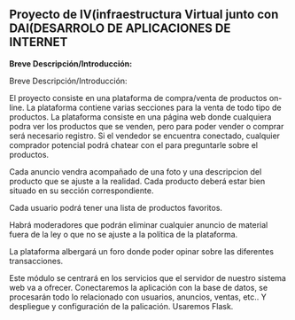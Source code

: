 ## **Proyecto de IV(infraestructura Virtual junto con DAI(DESARROLO DE APLICACIONES DE INTERNET** ##



**Breve Descripción/Introducción:**

Breve Descripción/Introducción:

El proyecto consiste en una plataforma de compra/venta de productos on-line. La plataforma contiene varias secciones para la venta de todo tipo de productos. La plataforma consiste en una página web donde cualquiera podra ver los productos que se venden, pero para poder vender o comprar será necesario registro. Si el vendedor se encuentra conectado, cualquier comprador potencial podrá chatear con el para preguntarle sobre el productos.

Cada anuncio vendra acompañado de una foto y una descripcion del producto que se ajuste a la realidad. Cada producto deberá estar bien situado en su sección correspondiente.

Cada usuario podrá tener una lista de productos favoritos.

Habrá moderadores que podrán eliminar cualquier anuncio de material fuera de la ley o que no se ajuste a la política de la plataforma.

La plataforma albergará un foro donde poder opinar sobre las diferentes transacciones.

Este módulo se centrará en los servicios que el servidor de nuestro sistema web va a ofrecer. Conectaremos la aplicación con la base de datos, se procesarán todo lo relacionado con usuarios, anuncios, ventas, etc.. Y despliegue y configuración de la palicación. Usaremos Flask.
